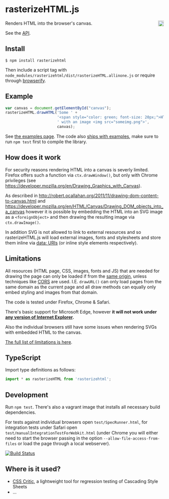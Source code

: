 rasterizeHTML.js
================

<a href="https://www.npmjs.org/package/rasterizehtml">
    <img src="https://badge.fury.io/js/rasterizehtml.svg"
        align="right" alt="NPM version" height="18">
</a>

Renders HTML into the browser's canvas.

See the [API](https://github.com/cburgmer/rasterizeHTML.js/wiki/API).


Install
-------

    $ npm install rasterizehtml

Then include a script tag with `node_modules/rasterizehtml/dist/rasterizeHTML.allinone.js` or require through [browserify](https://github.com/substack/node-browserify).

Example
-------

```js
var canvas = document.getElementById("canvas");
rasterizeHTML.drawHTML('Some ' +
                       '<span style="color: green; font-size: 20px;">HTML</span>' +
                       ' with an image <img src="someimg.png">',
                       canvas);
```

See [the examples page](https://github.com/cburgmer/rasterizeHTML.js/wiki/Examples). The code also [ships with examples](https://github.com/cburgmer/rasterizeHTML.js/tree/master/examples), make sure to run `npm test` first to compile the library.

How does it work
----------------

For security reasons rendering HTML into a canvas is severly limited. Firefox offers such a function via `ctx.drawWindow()`, but only with Chrome privileges (see https://developer.mozilla.org/en/Drawing_Graphics_with_Canvas).

As described in http://robert.ocallahan.org/2011/11/drawing-dom-content-to-canvas.html and https://developer.mozilla.org/en/HTML/Canvas/Drawing_DOM_objects_into_a_canvas however it is possible by embedding the HTML into an SVG image as a `<foreignObject>` and then drawing the resulting image via `ctx.drawImage()`.

In addition SVG is not allowed to link to external resources and so rasterizeHTML.js will load external images, fonts and stylesheets and store them inline via [data: URIs](http://en.wikipedia.org/wiki/Data_URI_scheme) (or inline style elements respectively).

Limitations
-----------

All resources (HTML page, CSS, images, fonts and JS) that are needed for drawing the page can only be loaded if from the [same origin](https://developer.mozilla.org/en-US/docs/Web/JavaScript/Same_origin_policy_for_JavaScript), unless techniques like [CORS](http://enable-cors.org) are used. I.E. `drawURL()` can only load pages from the same domain as the current page and all draw methods can equally only embed styling and images from that domain.

The code is tested under Firefox, Chrome & Safari.

There's basic support for Microsoft Edge, however **it will not work under [any version of Internet Explorer](https://github.com/cburgmer/rasterizeHTML.js/wiki/Limitations#ie).**

Also the individual browsers still have some issues when rendering SVGs with embedded HTML to the canvas.

[The full list of limitations is here](https://github.com/cburgmer/rasterizeHTML.js/wiki/Limitations).

TypeScript
----------
Import type definitions as follows:

```ts
import * as rasterizeHTML from 'rasterizehtml';
```
Development
-----------

Run `npm test`. There's also a vagrant image that installs all necessary build dependencies.

For tests against individual browsers open `test/SpecRunner.html`, for integration tests under Safari open `test/manualIntegrationTestForWebkit.html` (under Chrome you will either need to start the browser passing in the option `--allow-file-access-from-files` or load the page through a local webserver).

[![Build Status](https://travis-ci.org/cburgmer/rasterizeHTML.js.svg?branch=master)](https://travis-ci.org/cburgmer/rasterizeHTML.js)

Where is it used?
-----------------

* [CSS Critic](https://github.com/cburgmer/csscritic), a lightweight tool for regression testing of Cascading Style Sheets
* ...
